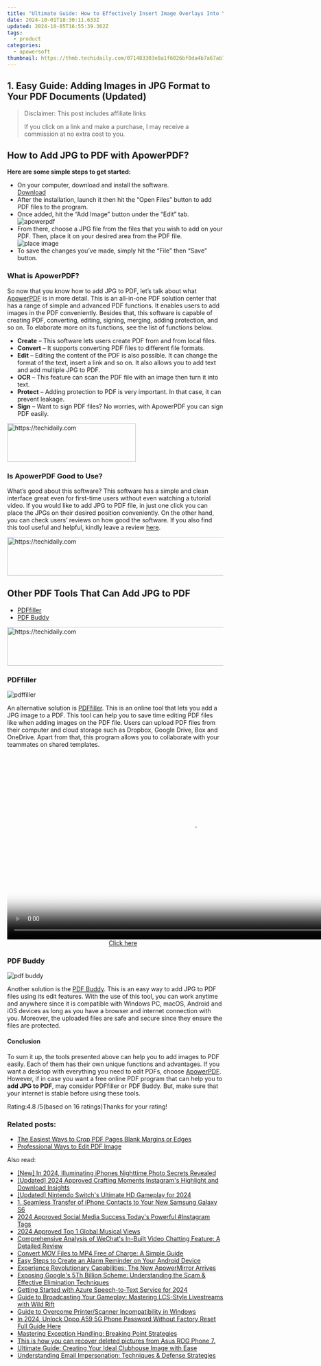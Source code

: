 ```yaml
---
title: "Ultimate Guide: How to Effectively Insert Image Overlays Into Your Footage"
date: 2024-10-01T18:30:11.633Z
updated: 2024-10-05T16:55:39.362Z
tags:
  - product
categories:
  - apowersoft
thumbnail: https://thmb.techidaily.com/071483303e8a1f6026bf0da4b7a67ab78d5daef3d5d188bd12d3a2359c4d77ed.jpg
---
```


## 1. Easy Guide: Adding Images in JPG Format to Your PDF Documents (Updated)

>  Disclaimer: This post includes affiliate links
>
>  If you click on a link and make a purchase, I may receive a commission at no extra cost to you.
>

## How to Add JPG to PDF with ApowerPDF?

**Here are some simple steps to get started:**

* On your computer, download and install the software.  
[Download](https://tools.techidaily.com/apowersoft/products/)
* After the installation, launch it then hit the “Open Files” button to add PDF files to the program.
* Once added, hit the “Add Image” button under the “Edit” tab.  
![apowerpdf](https://www.apowersoft.com//webusupload.aoscdn.com/apowercom/wp-content/uploads/2020/07/add-image.jpg.webp)
* From there, choose a JPG file from the files that you wish to add on your PDF. Then, place it on your desired area from the PDF file.  
![place image](https://www.apowersoft.com//webusupload.aoscdn.com/apowercom/wp-content/uploads/2020/07/place-jpg.jpg.webp)
* To save the changes you’ve made, simply hit the “File” then “Save” button.

### What is ApowerPDF?

So now that you know how to add JPG to PDF, let’s talk about what [ApowerPDF](https://tools.techidaily.com/apowersoft/apower-pdf/) is in more detail. This is an all-in-one PDF solution center that has a range of simple and advanced PDF functions. It enables users to add images in the PDF conveniently. Besides that, this software is capable of creating PDF, converting, editing, signing, merging, adding protection, and so on. To elaborate more on its functions, see the list of functions below.

* **Create** – This software lets users create PDF from and from local files.
* **Convert** – It supports converting PDF files to different file formats.
* **Edit**  – Editing the content of the PDF is also possible. It can change the format of the text, insert a link and so on. It also allows you to add text and add multiple JPG to PDF.
* **OCR** – This feature can scan the PDF file with an image then turn it into text.
* **Protect** – Adding protection to PDF is very important. In that case, it can prevent leakage.
* **Sign** – Want to sign PDF files? No worries, with ApowerPDF you can sign PDF easily.

<!-- affiliate ads begin -->
<a href="https://aligracehair.sjv.io/c/5597632/1972693/19272" target="_top" id="1972693">
  <img src="//a.impactradius-go.com/display-ad/19272-1972693" border="0" alt="https://techidaily.com" width="300" height="90"/>
</a>
<img height="0" width="0" src="https://aligracehair.sjv.io/i/5597632/1972693/19272" style="position:absolute;visibility:hidden;" border="0" />
<!-- affiliate ads end -->

### Is ApowerPDF Good to Use?

What’s good about this software? This software has a simple and clean interface great even for first-time users without even watching a tutorial video. If you would like to add JPG to PDF file, in just one click you can place the JPGs on their desired position conveniently. On the other hand, you can check users’ reviews on how good the software. If you also find this tool useful and helpful, kindly leave a review [here](https://www.g2crowd.com/products/apowerpdf/reviews).

<!-- affiliate ads begin -->
<a href="https://ephamedtechinc.pxf.io/c/5597632/2136625/26400" target="_top" id="2136625">
  <img src="//a.impactradius-go.com/display-ad/26400-2136625" border="0" alt="https://techidaily.com" width="728" height="90"/>
</a>
<img height="0" width="0" src="https://ephamedtechinc.pxf.io/i/5597632/2136625/26400" style="position:absolute;visibility:hidden;" border="0" />
<!-- affiliate ads end -->

## Other PDF Tools That Can Add JPG to PDF

* [PDFfiller](https://tools.techidaily.com/apowersoft/products/)
* [PDF Buddy](https://tools.techidaily.com/apowersoft/products/)

<!-- affiliate ads begin -->
<a href="https://aligracehair.sjv.io/c/5597632/1902309/19272" target="_top" id="1902309">
  <img src="//a.impactradius-go.com/display-ad/19272-1902309" border="0" alt="https://techidaily.com" width="728" height="90"/>
</a>
<img height="0" width="0" src="https://aligracehair.sjv.io/i/5597632/1902309/19272" style="position:absolute;visibility:hidden;" border="0" />
<!-- affiliate ads end -->

### PDFfiller

![pdffiller](https://www.apowersoft.com//webusupload.aoscdn.com/apowercom/wp-content/uploads/2020/07/add-image-pdffiller.jpg.webp)

An alternative solution is [PDFfiller](https://www.pdffiller.com/en/categories/add-image.htm). This is an online tool that lets you add a JPG image to a PDF. This tool can help you to save time editing PDF files like when adding images on the PDF file. Users can upload PDF files from their computer and cloud storage such as Dropbox, Google Drive, Box and OneDrive. Apart from that, this program allows you to collaborate with your teammates on shared templates.

<!-- affiliate ads begin -->
<span id="1424531">
					<video width="864" height="NaN" style="cursor:pointer"
           poster="//a.impactradius-go.com/display-clicktoplayimage/1424531.png"
           onclick="if(!this.playClicked){this.play();this.setAttribute('controls',true);this.playClicked=true;}">
	   <source src="//a.impactradius-go.com/display-ad/16446-1424531">
	   <img src="//a.impactradius-go.com/display-clicktoplayimage/1424531.png" style="border: none; height: 100%; width: 100%; object-fit: contain">
	</video>
	<div style="width:540px;text-align:center"><a href="javascript:window.open(decodeURIComponent('https%3A%2F%2Flaganoo.pxf.io%2Fc%2F5597632%2F1424531%2F16446'), '_blank');void(0);">Click here</a></div>
</span>
<img height="0" width="0" src="https://imp.pxf.io/i/5597632/1424531/16446" style="position:absolute;visibility:hidden;" border="0" />
<!-- affiliate ads end -->

### PDF Buddy

![pdf buddy](https://www.apowersoft.com//webusupload.aoscdn.com/apowercom/wp-content/uploads/2020/07/add-jpg-using-pdfbuddy.jpg.webp)

Another solution is the [PDF Buddy](https://www.pdfbuddy.com/how-to/add-image-to-pdf). This is an easy way to add JPG to PDF files using its edit features. With the use of this tool, you can work anytime and anywhere since it is compatible with Windows PC, macOS, Android and iOS devices as long as you have a browser and internet connection with you. Moreover, the uploaded files are safe and secure since they ensure the files are protected.

#### Conclusion

To sum it up, the tools presented above can help you to add images to PDF easily. Each of them has their own unique functions and advantages. If you want a desktop with everything you need to edit PDFs, choose [ApowerPDF](https://tools.techidaily.com/apowersoft/apower-pdf/). However, if in case you want a free online PDF program that can help you to **add JPG to PDF**, may consider PDFfiller or PDF Buddy. But, make sure that your internet is stable before using these tools.

Rating:4.8 /5(based on 16 ratings)Thanks for your rating!

### Related posts:

* [The Easiest Ways to Crop PDF Pages Blank Margins or Edges](https://tools.techidaily.com/apowersoft/apower-pdf/)
* [Professional Ways to Edit PDF Image](https://tools.techidaily.com/apowersoft/apower-pdf/)

<ins class="adsbygoogle"
     style="display:block"
     data-ad-format="autorelaxed"
     data-ad-client="ca-pub-7571918770474297"
     data-ad-slot="1223367746"></ins>

<ins class="adsbygoogle"
     style="display:block"
     data-ad-client="ca-pub-7571918770474297"
     data-ad-slot="8358498916"
     data-ad-format="auto"
     data-full-width-responsive="true"></ins>

<span class="atpl-alsoreadstyle">Also read:</span>
<div><ul>
<li><a href="https://fox-blue.techidaily.com/new-in-2024-illuminating-iphones-nighttime-photo-secrets-revealed/"><u>[New] In 2024, Illuminating iPhones Nighttime Photo Secrets Revealed</u></a></li>
<li><a href="https://instagram-video-recordings.techidaily.com/updated-2024-approved-crafting-moments-instagrams-highlight-and-download-insights/"><u>[Updated] 2024 Approved Crafting Moments Instagram's Highlight and Download Insights</u></a></li>
<li><a href="https://screen-capture.techidaily.com/updated-nintendo-switchs-ultimate-hd-gameplay-for-2024/"><u>[Updated] Nintendo Switch's Ultimate HD Gameplay for 2024</u></a></li>
<li><a href="https://win-exclusive.techidaily.com/1-seamless-transfer-of-iphone-contacts-to-your-new-samsung-galaxy-s6/"><u>1. Seamless Transfer of iPhone Contacts to Your New Samsung Galaxy S6</u></a></li>
<li><a href="https://instagram-videos.techidaily.com/2024-approved-social-media-success-todays-powerful-instagram-tags/"><u>2024 Approved Social Media Success Today's Powerful #Instagram Tags</u></a></li>
<li><a href="https://some-guidance.techidaily.com/2024-approved-top-1-global-musical-views/"><u>2024 Approved Top 1 Global Musical Views</u></a></li>
<li><a href="https://win-exclusive.techidaily.com/comprehensive-analysis-of-wechats-in-built-video-chatting-feature-a-detailed-review/"><u>Comprehensive Analysis of WeChat's In-Built Video Chatting Feature: A Detailed Review</u></a></li>
<li><a href="https://win-exclusive.techidaily.com/convert-mov-files-to-mp4-free-of-charge-a-simple-guide/"><u>Convert MOV Files to MP4 Free of Charge: A Simple Guide</u></a></li>
<li><a href="https://win-exclusive.techidaily.com/easy-steps-to-create-an-alarm-reminder-on-your-android-device/"><u>Easy Steps to Create an Alarm Reminder on Your Android Device</u></a></li>
<li><a href="https://win-exclusive.techidaily.com/experience-revolutionary-capabilities-the-new-apowermirror-arrives/"><u>Experience Revolutionary Capabilities: The New ApowerMirror Arrives</u></a></li>
<li><a href="https://win-exclusive.techidaily.com/exposing-googles-5th-billion-scheme-understanding-the-scam-and-effective-elimination-techniques/"><u>Exposing Google's 5Th Billion Scheme: Understanding the Scam & Effective Elimination Techniques</u></a></li>
<li><a href="https://fox-http.techidaily.com/getting-started-with-azure-speech-to-text-service-for-2024/"><u>Getting Started with Azure Speech-to-Text Service for 2024</u></a></li>
<li><a href="https://win-exclusive.techidaily.com/guide-to-broadcasting-your-gameplay-mastering-lcs-style-livestreams-with-wild-rift/"><u>Guide to Broadcasting Your Gameplay: Mastering LCS-Style Livestreams with Wild Rift</u></a></li>
<li><a href="https://sound-issues.techidaily.com/guide-to-overcome-printerscanner-incompatibility-in-windows/"><u>Guide to Overcome Printer/Scanner Incompatibility in Windows</u></a></li>
<li><a href="https://android-unlock.techidaily.com/in-2024-unlock-oppo-a59-5g-phone-password-without-factory-reset-full-guide-here-by-drfone-android/"><u>In 2024, Unlock Oppo A59 5G Phone Password Without Factory Reset Full Guide Here</u></a></li>
<li><a href="https://win11.techidaily.com/mastering-exception-handling-breaking-point-strategies/"><u>Mastering Exception Handling: Breaking Point Strategies</u></a></li>
<li><a href="https://techidaily.com/this-is-how-you-can-recover-deleted-pictures-from-asus-rog-phone-7-by-fonelab-android-recover-pictures/"><u>This is how you can recover deleted pictures from Asus ROG Phone 7.</u></a></li>
<li><a href="https://win-exclusive.techidaily.com/ultimate-guide-creating-your-ideal-clubhouse-image-with-ease/"><u>Ultimate Guide: Creating Your Ideal Clubhouse Image with Ease</u></a></li>
<li><a href="https://win-exclusive.techidaily.com/understanding-email-impersonation-techniques-and-defense-strategies/"><u>Understanding Email Impersonation: Techniques & Defense Strategies</u></a></li>
</ul></div>

